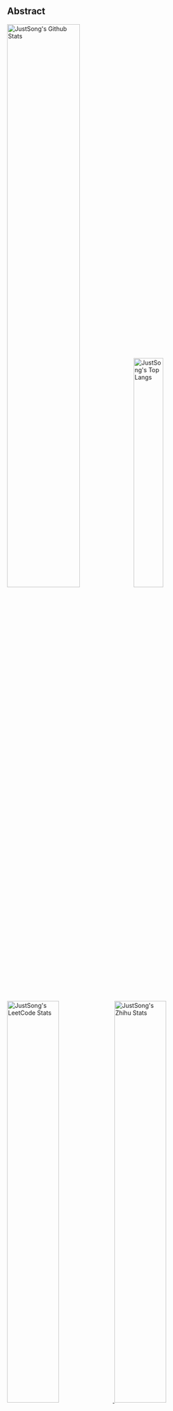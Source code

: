 ## Abstract
<p>
  <img src="https://github-readme-stats.vercel.app/api?username=songquanpeng&show_icons=true&hide_border=true" alt="JustSong's Github Stats" width="58%" />
  <img src="https://github-readme-stats.vercel.app/api/top-langs/?username=songquanpeng&layout=compact&hide_border=true&langs_count=10" alt="JustSong's Top Langs" width="37%" /> 
</p>

<a href="https://github.com/songquanpeng/stats-cards">
<p>
  <img src="https://stats.justsong.cn/api/leetcode/?username=quanpeng&theme=light" alt="JustSong's LeetCode Stats" width="49%" />
  <img src="https://stats.justsong.cn/api/zhihu/?username=songwonderful&theme=light" alt="JustSong's Zhihu Stats" width="49%" /> 
</p>
</a>

![skills](https://skillicons.dev/icons?i=c,cpp,go,py,html,css,js,nodejs,java,md,pytorch,tensorflow,flask,fastapi,express,qt,react,cmake,docker,git,linux,nginx,mysql,redis,sqlite,githubactions,heroku,vercel,visualstudio,vscode)


## Top Projects
|Project|Description|Stars|
|:--|:--|:--|
|[message-pusher](https://github.com/songquanpeng/message-pusher)|搭建专属于你的消息推送服务，支持多种消息推送方式，支持 Markdown，仅单可执行文件，开箱即用|`968⭐`|
|[go-file](https://github.com/songquanpeng/go-file)|基于 Go 的文件分享工具，仅单可执行文件，开箱即用，内置图床和视频播放页面. File sharing tool based on Go.|`479⭐`|
|[pytorch-template](https://github.com/songquanpeng/pytorch-template)|To be the world's best PyTorch project template.|`171⭐`|
|[stats-cards](https://github.com/songquanpeng/stats-cards)|在 README 中展示你在知乎，GitHub，B 站，LeetCode，掘金，CSDN，牛客等网站的数据，也可用于服务状态监控. Show your LeetCode & GitHub stats in GitHub Profile.|`137⭐`|
|[pronunciation-corrector](https://github.com/songquanpeng/pronunciation-corrector)|拯救你的英语发音，告别因发音错误带来的尴尬！|`113⭐`|
|[blog](https://github.com/songquanpeng/blog)|基于 Node.js 的个人博客系统. Node.js based blog system.|`46⭐`|
|[battle-city](https://github.com/songquanpeng/battle-city)|基于 TypeScript 的《坦克大战》的非标准实现. Yet another Battle City implementation with TypeScript.|`23⭐`|
|[microblog](https://github.com/songquanpeng/microblog)|基于 Go 的个人微博客，一个供你闲言碎语的地方. Go based microblog system.|`21⭐`|
|[pytorch-deployment](https://github.com/songquanpeng/pytorch-deployment)|A template for rapid deployment of PyTorch models.|`17⭐`|
|[zhihu-archiver](https://github.com/songquanpeng/zhihu-archiver)|每日自动抓取知乎热榜，之后转换成 Markdown 文件并构造静态网站|`17⭐`|

## Recent Updates
|Project|Description|Last Update|
|:--|:--|:--|
|[pytorch-template](https://github.com/songquanpeng/pytorch-template)|To be the world's best PyTorch project template.|![2023-03-25 09:37:50](https://img.shields.io/badge/2023--03--25-09%3A37%3A50-brightgreen?style=flat-square)|
|[userscripts](https://github.com/songquanpeng/userscripts)|在浏览器中执行的脚本，在终端执行的脚本所在的仓库：https://github.com/songquanpeng/scripts|![2023-03-23 21:56:35](https://img.shields.io/badge/2023--03--23-21%3A56%3A35-brightgreen?style=flat-square)|
|[songquanpeng](https://github.com/songquanpeng/songquanpeng)|Automatically update your GitHub profile with GitHub Actions.|![2023-03-19 20:30:10](https://img.shields.io/badge/2023--03--19-20%3A30%3A10-brightgreen?style=flat-square)|
|[scripts](https://github.com/songquanpeng/scripts)|在终端执行的脚本，浏览器脚本所在的仓库：https://github.com/songquanpeng/userscripts|![2023-03-15 17:10:22](https://img.shields.io/badge/2023--03--15-17%3A10%3A22-brightgreen?style=flat-square)|
|[AFHQ-label](https://github.com/songquanpeng/AFHQ-label)|Use ImageNet pretrained classification models to predict the labels of the AFHQ dataset.|![2023-03-13 20:55:10](https://img.shields.io/badge/2023--03--13-20%3A55%3A10-brightgreen?style=flat-square)|
|[personal-assistant](https://github.com/songquanpeng/personal-assistant)|让生活简单一点的个人助理应用. A personal assistant app that makes your life easier.|![2023-03-11 10:07:09](https://img.shields.io/badge/2023--03--11-10%3A07%3A09-brightgreen?style=flat-square)|
|[go-text](https://github.com/songquanpeng/go-text)|基于 Go 的终端风格在线聊天工具，仅单可执行文件，开箱即用. Go based terminal-style chat room.|![2023-03-07 10:40:27](https://img.shields.io/badge/2023--03--07-10%3A40%3A27-brightgreen?style=flat-square)|
|[snippet-manager](https://github.com/songquanpeng/snippet-manager)|[WIP] Your self-deployed online code snippet manager.|![2023-03-07 08:51:04](https://img.shields.io/badge/2023--03--07-08%3A51%3A04-brightgreen?style=flat-square)|
|[diy-timelapse](https://github.com/songquanpeng/diy-timelapse)|基于树莓派的延时摄影装置|![2023-03-02 17:04:18](https://img.shields.io/badge/2023--03--02-17%3A04%3A18-brightgreen?style=flat-square)|
|[server-monitor](https://github.com/songquanpeng/server-monitor)|Monitor GPU usages across multi servers.|![2023-02-25 15:05:43](https://img.shields.io/badge/2023--02--25-15%3A05%3A43-brightgreen?style=flat-square)|



*Last updated on: 2023-03-26 20:28:23*
